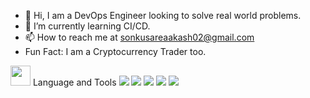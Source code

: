 - 👋 Hi, I am a DevOps Engineer looking to solve real world problems.
- 🌱 I’m currently learning CI/CD.
- 📫 How to reach me at sonkusareaakash02@gmail.com
- Fun Fact: I am a Cryptocurrency Trader too.

<img height="32" width="32" src="https://cdn.jsdelivr.net/npm/simple-icons@v5/icons/YouTube.svg" />
Language and Tools
<img src="https://img.icons8.com/color/48/000000/amazon-web-services.png"/> <img src="https://img.icons8.com/color/48/000000/linux--v2.png"/> 
<img src="https://img.icons8.com/material-outlined/48/000000/github.png"/> <img src="https://img.icons8.com/color/48/000000/jenkins.png"/>
<img src="https://img.icons8.com/color/48/000000/jira.png"/>

<!---
sudo-cloud/sudo-cloud is a ✨ special ✨ repository because its `README.md` (this file) appears on your GitHub profile.
You can click the Preview link to take a look at your changes.
--->
